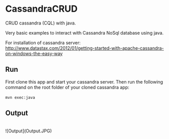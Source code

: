 # CassandraCRUD
CRUD cassandra (CQL) with java.

Very basic examples to interact with Cassandra NoSql database using java. 

For installation of cassandra server: http://www.datastax.com/2012/01/getting-started-with-apache-cassandra-on-windows-the-easy-way

## Run

First clone this app and start your cassandra server. Then run the following command on the root folder of your cloned cassandra app:

 `mvn exec:java`
 
## Output 
<br/>
![Output](Output.JPG)

